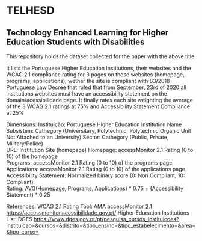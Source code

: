 # TELHESD
## Technology Enhanced Learning for Higher Education Students with Disabilities
This repository holds the dataset collected for the paper with the above title

It lists the Portuguese Higher Education Institutions, their websites and the WCAG 2.1 compliance rating for 3 pages on those websites (homepage, programs, applications), wether the site is compliant with 83/2018 Portuguese Law Decree that ruled that from September, 23rd of 2020 all institutions websites must have an accessibility statement on the domain/acessibilidade page. It finally rates each site weighting the average of the 3 WCAG 2.1 ratings at 75% and Accessibility Statement Compliance at 25%

Dimensions:
Instituição: Portuguese Higher Education Institution Name
Subsistem: Cathegory (Universitary, Polytechnic, Polytechnic Organic Unit Not Attached to an University)
Sector: Cathegory (Public, Private, Military/Police)	
URL: Institution Site (homepage)
Homepage: accessMonitor 2.1 Rating (0 to 10) of the homepage 	
Programs: accessMonitor 2.1 Rating (0 to 10) of the programs page	
Applications: accessMonitor 2.1 Rating (0 to 10) of the applications page
Accessibility Statement: Normalized binary score (0: Non Compliant, 10: Compliant)	
Rating: AVG(Homepage, Programs, Applications) * 0.75 + (Accessibility Statement) * 0.25	

References:
WCAG 2.1 Rating Tool:	AMA accessMonitor 2.1	https://accessmonitor.acessibilidade.gov.pt/
Higher Education Institutions List:	DGES	https://www.dges.gov.pt/pt/pesquisa_cursos_instituicoes?instituicao=&cursos=&distrito=&tipo_ensino=&tipo_estabelecimento=&area=&tipo_curso=

